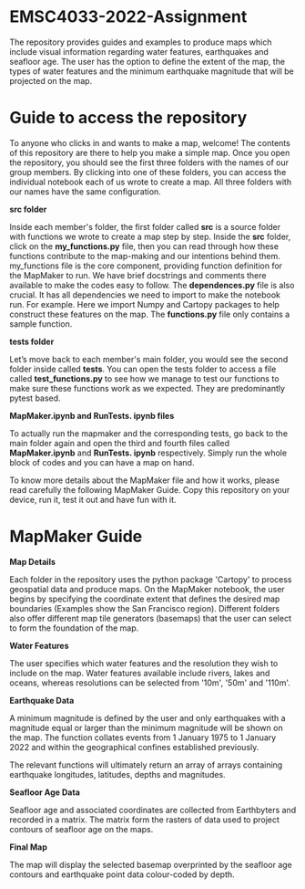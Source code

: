 # EMSC4033-2022-Assignment
The repository provides guides and examples to produce maps which include visual information regarding water features, earthquakes and seafloor age. The user has the option to define the extent of the map, the types of water features and the minimum earthquake magnitude that will be projected on the map. 

# Guide to access the repository
To anyone who clicks in and wants to make a map, welcome! The contents of this repository are there to help you make a simple map.
Once you open the repository, you should see the first three folders with the names of our group members. By clicking into one of these folders, you can access the individual notebook each of us wrote to create a map. All three folders with our names have the same configuration. 

**src folder**

Inside each member's folder, the first folder called **src** is a source folder with functions we wrote to create a map step by step. Inside the **src** folder, click on the **my_functions.py** file, then you can read through how these functions contribute to the map-making and our intentions behind them. my_functions file is the core component, providing function definition for the MapMaker to run. We have brief docstrings and comments there available to make the codes easy to follow. The **dependences.py** file is also crucial. It has all dependencies we need to import to make the notebook run. For example. Here we import Numpy and Cartopy packages to help construct these features on the map. The **functions.py** file only contains a sample function.

**tests folder**

Let’s move back to each member's main folder, you would see the second folder inside called **tests**. You can open the tests folder to access a file called **test_functions.py** to see how we manage to test our functions to make sure these functions work as we expected. They are predominantly pytest based.

**MapMaker.ipynb and RunTests. ipynb files**

To actually run the mapmaker and the corresponding tests, go back to the main folder again and open the third and fourth files called **MapMaker.ipynb** and **RunTests. ipynb** respectively. Simply run the whole block of codes and you can have a map on hand.

To know more details about the MapMaker file and how it works, please read carefully the following MapMaker Guide. Copy this repository on your device, run it, test it out and have fun with it.

# MapMaker Guide

**Map Details**

Each folder in the repository uses the python package 'Cartopy' to process geospatial data and produce maps. On the MapMaker notebook, the user begins by specifying the coordinate extent that defines the desired map boundaries (Examples show the San Francisco region). Different folders also offer different map tile generators (basemaps) that the user can select to form the foundation of the map. 

**Water Features**

The user specifies which water features and the resolution they wish to include on the map. Water features available include rivers, lakes and oceans, whereas resolutions can be selected from '10m', '50m' and '110m'.  

**Earthquake Data**

A minimum magnitude is defined by the user and only earthquakes with a magnitude equal or larger than the minimum magnitude will be shown on the map. The function collates events from 1 January 1975 to 1 January 2022 and within the geographical confines established previously. 

The relevant functions will ultimately return an array of arrays containing earthquake longitudes, latitudes, depths and magnitudes. 

**Seafloor Age Data**

Seafloor age and associated coordinates are collected from Earthbyters and recorded in a matrix. The matrix form the rasters of data used to project contours of seafloor age on the maps. 

**Final Map**

The map will display the selected basemap overprinted by the seafloor age contours and earthquake point data colour-coded by depth.
